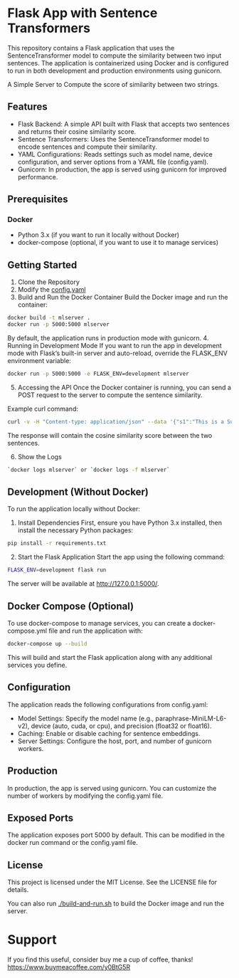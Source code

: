 # Flask App with Sentence Transformers
This repository contains a Flask application that uses the SentenceTransformer model to compute the similarity between two input sentences. The application is containerized using Docker and is configured to run in both development and production environments using gunicorn.

A Simple Server to Compute the score of similarity between two strings.

## Features
- Flask Backend: A simple API built with Flask that accepts two sentences and returns their cosine similarity score.
- Sentence Transformers: Uses the SentenceTransformer model to encode sentences and compute their similarity.
- YAML Configurations: Reads settings such as model name, device configuration, and server options from a YAML file (config.yaml).
- Gunicorn: In production, the app is served using gunicorn for improved performance.

## Prerequisites
### Docker
- Python 3.x (if you want to run it locally without Docker)
- docker-compose (optional, if you want to use it to manage services)

## Getting Started
1. Clone the Repository
2. Modify the [config.yaml](./config.yaml)
3. Build and Run the Docker Container
Build the Docker image and run the container:
```bash
docker build -t mlserver .
docker run -p 5000:5000 mlserver
```
By default, the application runs in production mode with gunicorn.
4. Running in Development Mode
If you want to run the app in development mode with Flask’s built-in server and auto-reload, override the FLASK_ENV environment variable:
```bash
docker run -p 5000:5000 -e FLASK_ENV=development mlserver
```
5. Accessing the API
Once the Docker container is running, you can send a POST request to the server to compute the sentence similarity.

Example curl command:
```bash
curl -v -H "Content-type: application/json" --data '{"s1":"This is a Surface Studio Laptop","s2":"That is a car"}' http://127.0.0.1:5000
```
The response will contain the cosine similarity score between the two sentences.

6. Show the Logs
```bash
`docker logs mlserver` or `docker logs -f mlserver`
```

## Development (Without Docker)
To run the application locally without Docker:

1. Install Dependencies
First, ensure you have Python 3.x installed, then install the necessary Python packages:

```bash
pip install -r requirements.txt
```

2. Start the Flask Application
Start the app using the following command:

```bash
FLASK_ENV=development flask run
```

The server will be available at http://127.0.0.1:5000/.

## Docker Compose (Optional)
To use docker-compose to manage services, you can create a docker-compose.yml file and run the application with:

```bash
docker-compose up --build
```

This will build and start the Flask application along with any additional services you define.

## Configuration
The application reads the following configurations from config.yaml:

- Model Settings: Specify the model name (e.g., paraphrase-MiniLM-L6-v2), device (auto, cuda, or cpu), and precision (float32 or float16).
- Caching: Enable or disable caching for sentence embeddings.
- Server Settings: Configure the host, port, and number of gunicorn workers.

## Production
In production, the app is served using gunicorn. You can customize the number of workers by modifying the config.yaml file.

## Exposed Ports
The application exposes port 5000 by default. This can be modified in the docker run command or the config.yaml file.

## License
This project is licensed under the MIT License. See the LICENSE file for details.

You can also run [./build-and-run.sh](./build-and-run.sh) to build the Docker image and run the server.

# Support
If you find this useful, consider buy me a cup of coffee, thanks! https://www.buymeacoffee.com/y0BtG5R
